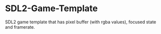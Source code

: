 # SDL2-Game-Template
SDL2 game template that has pixel buffer (with rgba values), focused state and framerate.
